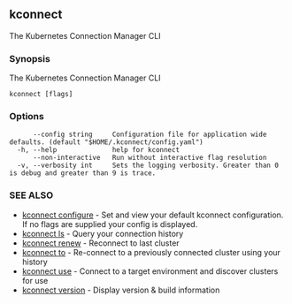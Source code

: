 ## kconnect

The Kubernetes Connection Manager CLI

### Synopsis

The Kubernetes Connection Manager CLI

```
kconnect [flags]
```

### Options

```
      --config string     Configuration file for application wide defaults. (default "$HOME/.kconnect/config.yaml")
  -h, --help              help for kconnect
      --non-interactive   Run without interactive flag resolution
  -v, --verbosity int     Sets the logging verbosity. Greater than 0 is debug and greater than 9 is trace.
```

### SEE ALSO

* [kconnect configure](configure.md)	 - Set and view your default kconnect configuration. If no flags are supplied your config is displayed.
* [kconnect ls](ls.md)	 - Query your connection history
* [kconnect renew](renew.md)	 - Reconnect to last cluster
* [kconnect to](to.md)	 - Re-connect to a previously connected cluster using your history
* [kconnect use](use.md)	 - Connect to a target environment and discover clusters for use
* [kconnect version](version.md)	 - Display version & build information

